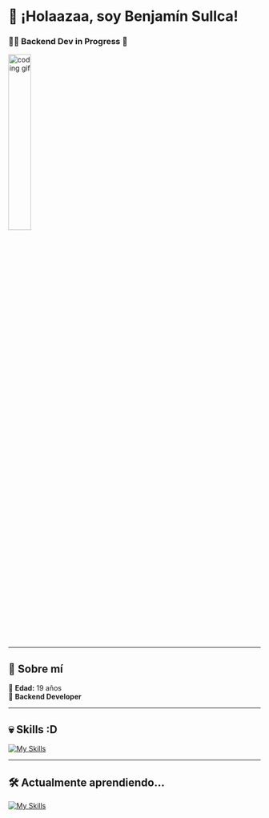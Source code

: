 # 👋 ¡Holaazaa, soy Benjamín Sullca!

### 🧑‍💻 Backend Dev in Progress 🚀

<img src="https://media2.giphy.com/media/v1.Y2lkPTc5MGI3NjExbzV1Z3F1bDAyeHIxYjkyN3FxNm10ZWxzMG82ZDF5cDJqb3E3NnozMyZlcD12MV9pbnRlcm5hbF9naWZfYnlfaWQmY3Q9Zw/0lGd2OXXHe4tFhb7Wh/giphy.gif" width="30%" alt="coding gif" />

---

## 📌 Sobre mí

🎂 **Edad:** 19 años  
🧠 **Backend Developer**  

---

## 💀 Skills :D

[![My Skills](https://skillicons.dev/icons?i=php,laravel,python,javascript,java,figma,notion,git&perline=7)](https://skillicons.dev)

---

## 🛠️ Actualmente aprendiendo...

[![My Skills](https://skillicons.dev/icons?i=mysql,mongodb,bash&perline=7)](https://skillicons.dev)
